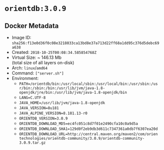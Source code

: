 # `orientdb:3.0.9`

## Docker Metadata

- Image ID: `sha256:f13e0d36f0c08e3218033ca13bd8e37a713d22ff68a1dd95c376d5debc69a638`
- Created: `2018-10-25T00:08:34.585854768Z`
- Virtual Size: ~ 146.13 Mb  
  (total size of all layers on-disk)
- Arch: `linux`/`amd64`
- Command: `["server.sh"]`
- Environment:
  - `PATH=/orientdb/bin:/usr/local/sbin:/usr/local/bin:/usr/sbin:/usr/bin:/sbin:/bin:/usr/lib/jvm/java-1.8-openjdk/jre/bin:/usr/lib/jvm/java-1.8-openjdk/bin`
  - `LANG=C.UTF-8`
  - `JAVA_HOME=/usr/lib/jvm/java-1.8-openjdk`
  - `JAVA_VERSION=8u181`
  - `JAVA_ALPINE_VERSION=8.181.13-r0`
  - `ORIENTDB_VERSION=3.0.9`
  - `ORIENTDB_DOWNLOAD_MD5=ec4fc051c8d7f01e2490cfa10c0a9d5a`
  - `ORIENTDB_DOWNLOAD_SHA1=129d0f2eb9db3d611c7347361a0db7f6307ea20d`
  - `ORIENTDB_DOWNLOAD_URL=http://central.maven.org/maven2/com/orientechnologies/orientdb-community/3.0.9/orientdb-community-3.0.9.tar.gz`
